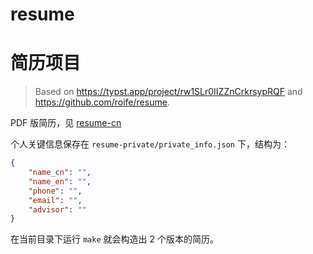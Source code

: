# resume

# 简历项目

> Based on https://typst.app/project/rw1SLr0IIZZnCrkrsypRQF and https://github.com/roife/resume.

PDF 版简历，见 [resume-cn](./resume-cn-public.pdf)

个人关键信息保存在 `resume-private/private_info.json` 下，结构为：

```json
{
    "name_cn": "",
    "name_en": "",
    "phone": "",
    "email": "",
    "advisor": ""
}
```

在当前目录下运行 `make` 就会构造出 2 个版本的简历。